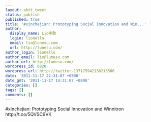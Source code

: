 ```yaml
---
layout: aktt_tweet
status: publish
published: true
title: '#xinchejian: Prototyping Social Innovation and Win...'
author:
  display_name: Lio李欧
  login: lionello
  email: lio@lunesu.com
  url: http://lunesu.com/
author_login: lionello
author_email: lio@lunesu.com
author_url: http://lunesu.com/
wordpress_id: 6820
wordpress_url: http://twitter-137175942136213506
date: '2011-11-17 22:31:07 +0800'
date_gmt: '2011-11-17 14:31:07 +0800'
categories: []
tags: []
comments: []
---
```

<p>#xinchejian: Prototyping Social Innovation and Winnitron http:&#47;&#47;t.co&#47;5QVSC9VK</p>
